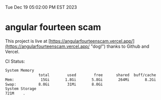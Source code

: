 Tue Dec 19 05:02:00 PM EST 2023

# angular fourteen scam


This project is live at [https://angularfourteenscam.vercel.app/](https://angularfourteenscam.vercel.app/ "dog!") thanks to Github and Vercel.

CI Status: 

```bash
System Memory
               total        used        free      shared  buff/cache   available
Mem:            15Gi       1.8Gi       5.8Gi       264Mi       8.2Gi        13Gi
Swap:          8.0Gi        31Mi       8.0Gi
System Storage
721M	.
```
